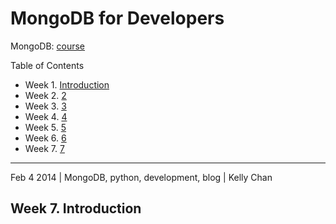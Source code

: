 # MongoDB for Developers

MongoDB: [course](https://education.mongodb.com/courses/10gen/M101P/2014_February/about)  

Table of Contents
- Week 1. [Introduction](https://github.com/KellyChan/notebook/blob/master/tech/20140204-MongoDB_for_Developers_Week1.md)
- Week 2. [2](https://github.com/KellyChan/notebook/blob/master/tech/20140204-MongoDB_for_Developers_Week2.md)
- Week 3. [3](https://github.com/KellyChan/notebook/blob/master/tech/20140204-MongoDB_for_Developers_Week3.md)
- Week 4. [4](https://github.com/KellyChan/notebook/blob/master/tech/20140204-MongoDB_for_Developers_Week4.md)
- Week 5. [5](https://github.com/KellyChan/notebook/blob/master/tech/20140204-MongoDB_for_Developers_Week5.md)
- Week 6. [6](https://github.com/KellyChan/notebook/blob/master/tech/20140204-MongoDB_for_Developers_Week6.md)
- Week 7. [7](https://github.com/KellyChan/notebook/blob/master/tech/20140204-MongoDB_for_Developers_Week7.md)

---
Feb 4 2014 | MongoDB, python, development, blog | Kelly Chan
## Week 7. Introduction
